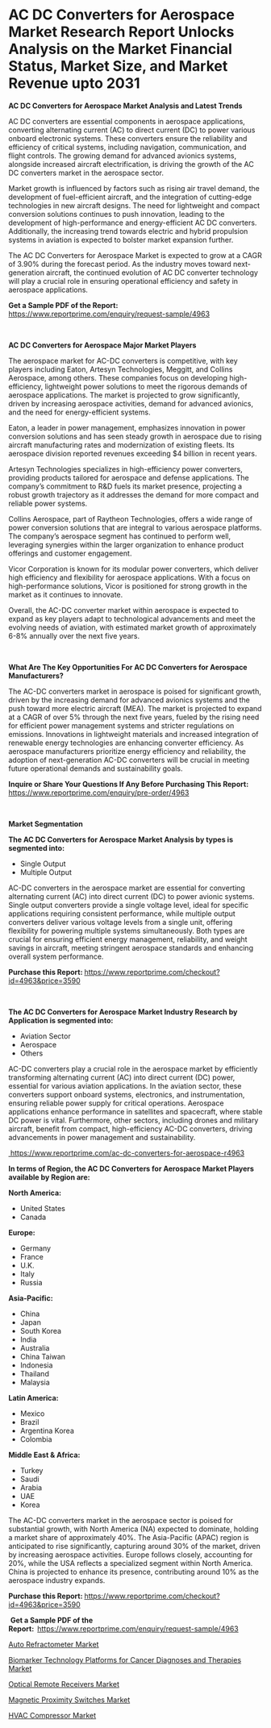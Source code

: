 <p><h1>AC DC Converters for Aerospace Market Research Report Unlocks Analysis on the Market Financial Status, Market Size, and Market Revenue upto 2031</h1></p><p><strong>AC DC Converters for Aerospace Market Analysis and Latest Trends</strong></p>
<p><p>AC DC converters are essential components in aerospace applications, converting alternating current (AC) to direct current (DC) to power various onboard electronic systems. These converters ensure the reliability and efficiency of critical systems, including navigation, communication, and flight controls. The growing demand for advanced avionics systems, alongside increased aircraft electrification, is driving the growth of the AC DC converters market in the aerospace sector.</p><p>Market growth is influenced by factors such as rising air travel demand, the development of fuel-efficient aircraft, and the integration of cutting-edge technologies in new aircraft designs. The need for lightweight and compact conversion solutions continues to push innovation, leading to the development of high-performance and energy-efficient AC DC converters. Additionally, the increasing trend towards electric and hybrid propulsion systems in aviation is expected to bolster market expansion further.</p><p>The AC DC Converters for Aerospace Market is expected to grow at a CAGR of 3.90% during the forecast period. As the industry moves toward next-generation aircraft, the continued evolution of AC DC converter technology will play a crucial role in ensuring operational efficiency and safety in aerospace applications.</p></p>
<p><strong>Get a Sample PDF of the Report:&nbsp;</strong> <a href="https://www.reportprime.com/enquiry/request-sample/4963">https://www.reportprime.com/enquiry/request-sample/4963</a></p>
<p>&nbsp;</p>
<p><strong>AC DC Converters for Aerospace Major Market Players</strong></p>
<p><p>The aerospace market for AC-DC converters is competitive, with key players including Eaton, Artesyn Technologies, Meggitt, and Collins Aerospace, among others. These companies focus on developing high-efficiency, lightweight power solutions to meet the rigorous demands of aerospace applications. The market is projected to grow significantly, driven by increasing aerospace activities, demand for advanced avionics, and the need for energy-efficient systems. </p><p>Eaton, a leader in power management, emphasizes innovation in power conversion solutions and has seen steady growth in aerospace due to rising aircraft manufacturing rates and modernization of existing fleets. Its aerospace division reported revenues exceeding $4 billion in recent years.</p><p>Artesyn Technologies specializes in high-efficiency power converters, providing products tailored for aerospace and defense applications. The company’s commitment to R&D fuels its market presence, projecting a robust growth trajectory as it addresses the demand for more compact and reliable power systems.</p><p>Collins Aerospace, part of Raytheon Technologies, offers a wide range of power conversion solutions that are integral to various aerospace platforms. The company’s aerospace segment has continued to perform well, leveraging synergies within the larger organization to enhance product offerings and customer engagement.</p><p>Vicor Corporation is known for its modular power converters, which deliver high efficiency and flexibility for aerospace applications. With a focus on high-performance solutions, Vicor is positioned for strong growth in the market as it continues to innovate.</p><p>Overall, the AC-DC converter market within aerospace is expected to expand as key players adapt to technological advancements and meet the evolving needs of aviation, with estimated market growth of approximately 6-8% annually over the next five years.</p></p>
<p>&nbsp;</p>
<p><strong>What Are The Key Opportunities For AC DC Converters for Aerospace Manufacturers?</strong></p>
<p><p>The AC-DC converters market in aerospace is poised for significant growth, driven by the increasing demand for advanced avionics systems and the push toward more electric aircraft (MEA). The market is projected to expand at a CAGR of over 5% through the next five years, fueled by the rising need for efficient power management systems and stricter regulations on emissions. Innovations in lightweight materials and increased integration of renewable energy technologies are enhancing converter efficiency. As aerospace manufacturers prioritize energy efficiency and reliability, the adoption of next-generation AC-DC converters will be crucial in meeting future operational demands and sustainability goals.</p></p>
<p><strong>Inquire or Share Your Questions If Any Before Purchasing This Report:</strong> <a href="https://www.reportprime.com/enquiry/pre-order/4963">https://www.reportprime.com/enquiry/pre-order/4963</a></p>
<p>&nbsp;</p>
<p><strong>Market Segmentation</strong></p>
<p><strong>The AC DC Converters for Aerospace Market Analysis by types is segmented into:</strong></p>
<p><ul><li>Single Output</li><li>Multiple Output</li></ul></p>
<p><p>AC-DC converters in the aerospace market are essential for converting alternating current (AC) into direct current (DC) to power avionic systems. Single output converters provide a single voltage level, ideal for specific applications requiring consistent performance, while multiple output converters deliver various voltage levels from a single unit, offering flexibility for powering multiple systems simultaneously. Both types are crucial for ensuring efficient energy management, reliability, and weight savings in aircraft, meeting stringent aerospace standards and enhancing overall system performance.</p></p>
<p><strong>Purchase this Report:&nbsp;</strong><a href="https://www.reportprime.com/checkout?id=4963&price=3590">https://www.reportprime.com/checkout?id=4963&price=3590</a></p>
<p>&nbsp;</p>
<p><strong>The AC DC Converters for Aerospace Market Industry Research by Application is segmented into:</strong></p>
<p><ul><li>Aviation Sector</li><li>Aerospace</li><li>Others</li></ul></p>
<p><p>AC-DC converters play a crucial role in the aerospace market by efficiently transforming alternating current (AC) into direct current (DC) power, essential for various aviation applications. In the aviation sector, these converters support onboard systems, electronics, and instrumentation, ensuring reliable power supply for critical operations. Aerospace applications enhance performance in satellites and spacecraft, where stable DC power is vital. Furthermore, other sectors, including drones and military aircraft, benefit from compact, high-efficiency AC-DC converters, driving advancements in power management and sustainability.</p></p>
<p><a href="https://www.reportprime.com/ac-dc-converters-for-aerospace-r4963">&nbsp;https://www.reportprime.com/ac-dc-converters-for-aerospace-r4963</a></p>
<p><strong>In terms of Region, the AC DC Converters for Aerospace Market Players available by Region are:</strong></p>
<p>
    <p> <strong> North America: </strong>
        <ul>
            <li>United States</li>
            <li>Canada</li>
        </ul>
        </p> 
    <p> <strong> Europe: </strong>
        <ul>
            <li>Germany</li>
            <li>France</li>
            <li>U.K.</li>
            <li>Italy</li>
            <li>Russia</li>
        </ul>
        </p> 
    <p> <strong> Asia-Pacific: </strong>
        <ul>
            <li>China</li>
            <li>Japan</li>
            <li>South Korea</li>
            <li>India</li>
            <li>Australia</li>
            <li>China Taiwan</li>
            <li>Indonesia</li>
            <li>Thailand</li>
            <li>Malaysia</li>
        </ul>
        </p> 
    <p> <strong> Latin America: </strong>
        <ul>
            <li>Mexico</li>
            <li>Brazil</li>
            <li>Argentina Korea</li>
            <li>Colombia</li>
        </ul>
        </p> 
    <p> <strong> Middle East & Africa: </strong>
        <ul>
            <li>Turkey</li>
            <li>Saudi</li>
            <li>Arabia</li>
            <li>UAE</li>
            <li>Korea</li>
        </ul>
    </p>
    </p>
<p><p>The AC-DC converters market in the aerospace sector is poised for substantial growth, with North America (NA) expected to dominate, holding a market share of approximately 40%. The Asia-Pacific (APAC) region is anticipated to rise significantly, capturing around 30% of the market, driven by increasing aerospace activities. Europe follows closely, accounting for 20%, while the USA reflects a specialized segment within North America. China is projected to enhance its presence, contributing around 10% as the aerospace industry expands.</p></p>
<p><strong>Purchase this Report: </strong><a href="https://www.reportprime.com/checkout?id=4963&price=3590">https://www.reportprime.com/checkout?id=4963&price=3590</a></p>
<p>&nbsp;<strong>Get a Sample PDF of the Report:&nbsp;&nbsp;</strong><a href="https://www.reportprime.com/enquiry/request-sample/4963">https://www.reportprime.com/enquiry/request-sample/4963</a></p>
<p><strong></strong></p>
<p><p><a href="https://www.linkedin.com/pulse/navigating-auto-refractometer-market-expert-analysis-nhvzc?trackingId=2%2FWn%2FxGgSX2zityZldHbCg%3D%3D">Auto Refractometer Market</a></p><p><a href="https://issuu.com/reportprime-2/docs/biomarker-technology-platforms-for-_5882b39f8e13d8">Biomarker Technology Platforms for Cancer Diagnoses and Therapies Market</a></p><p><a href="https://github.com/carengczpoe/Market-Research-Report-List-1/blob/main/optical-remote-receivers-market.md">Optical Remote Receivers Market</a></p><p><a href="https://github.com/SamiaHussain82/Market-Research-Report-List-1/blob/main/magnetic-proximity-switches-market.md">Magnetic Proximity Switches Market</a></p><p><a href="https://www.linkedin.com/pulse/hvac-compressor-market-forecasts-trends-impact-analysis-2024-31ilc?trackingId=MZY5UO7qRJO4544lCsajfQ%3D%3D">HVAC Compressor Market</a></p></p>